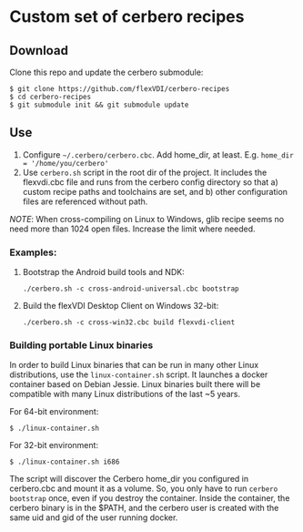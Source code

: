 # Custom set of cerbero recipes

## Download

Clone this repo and update the cerbero submodule:

    $ git clone https://github.com/flexVDI/cerbero-recipes
    $ cd cerbero-recipes
    $ git submodule init && git submodule update

## Use

1. Configure `~/.cerbero/cerbero.cbc`. Add home_dir, at least. E.g. `home_dir = '/home/you/cerbero'`
2. Use `cerbero.sh` script in the root dir of the project. It includes the flexvdi.cbc file and runs from the cerbero config directory so that a) custom recipe paths and toolchains are set, and b) other configuration files are referenced without path.

_NOTE_: When cross-compiling on Linux to Windows, glib recipe seems no need more than 1024 open files.
Increase the limit where needed.

### Examples:

1. Bootstrap the Android build tools and NDK:
   
       ./cerbero.sh -c cross-android-universal.cbc bootstrap

2. Build the flexVDI Desktop Client on Windows 32-bit:

       ./cerbero.sh -c cross-win32.cbc build flexvdi-client

### Building portable Linux binaries

In order to build Linux binaries that can be run in many other Linux distributions, use the `linux-container.sh` script.
It launches a docker container based on Debian Jessie.
Linux binaries built there will be compatible with many Linux distributions of the last ~5 years.

For 64-bit environment:

    $ ./linux-container.sh

For 32-bit environment:

    $ ./linux-container.sh i686

The script will discover the Cerbero home_dir you configured in cerbero.cbc and mount it as a volume.
So, you only have to run `cerbero bootstrap` once, even if you destroy the container.
Inside the container, the cerbero binary is in the $PATH, and the cerbero user is created with the same uid and gid of the user running docker.
